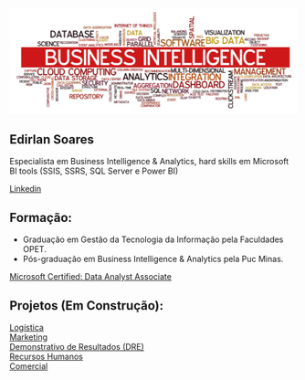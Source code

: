 <p align="center">
  <img src="banner.jpeg" >
</p>

## Edirlan Soares
Especialista em Business Intelligence & Analytics, hard skills em Microsoft BI tools (SSIS, SSRS, SQL Server e Power BI)
<div class="badge-base LI-profile-badge" data-locale="pt_BR" data-size="medium" data-theme="light" data-type="VERTICAL" data-vanity="edirlansoares" data-version="v1"><a class="badge-base__link LI-simple-link" href="https://br.linkedin.com/in/edirlansoares?trk=profile-badge"> Linkedin</a></div>

## Formação:
- Graduação em Gestão da Tecnologia da Informação pela Faculdades OPET.
- Pós-graduação em Business Intelligence & Analytics pela Puc Minas.
<div class="badge-base LI-profile-badge" data-locale="pt_BR" data-size="medium" data-theme="light" data-type="VERTICAL" data-vanity="edirlansoares" data-version="v1"><a class="badge-base__link LI-simple-link" href="https://www.credly.com/badges/53407672-0fa1-440e-a6fe-f77eb939b22c?source=linked_in_profile">Microsoft Certified: Data Analyst Associate</a></div> 


## Projetos (Em Construção):

<div class="badge-base LI-profile-badge" data-locale="pt_BR" data-size="medium" data-theme="light" data-type="VERTICAL" data-vanity="edirlansoares" data-version="v1"><a class="badge-base__link LI-simple-link" href="https://app.powerbi.com/view?r=eyJrIjoiNDc0N2Y3YzQtNGQyNy00MjNjLWJlNzUtMzhhZTc5ZjAxNzUxIiwidCI6ImJjODAwMGFiLTg2MmUtNGFiYS05MWQ5LTFhNzE5MTdmYzJmYSJ9">Logística</a></div>


<div class="badge-base LI-profile-badge" data-locale="pt_BR" data-size="medium" data-theme="light" data-type="VERTICAL" data-vanity="edirlansoares" data-version="v1"><a class="badge-base__link LI-simple-link" href="https://app.powerbi.com/view?r=eyJrIjoiYWVjNTU4MzctNDNjMS00Y2MyLWI4ZjctNTBhYmJlOTU5MDBlIiwidCI6ImJjODAwMGFiLTg2MmUtNGFiYS05MWQ5LTFhNzE5MTdmYzJmYSJ9"> Marketing</a></div>


<div class="badge-base LI-profile-badge" data-locale="pt_BR" data-size="medium" data-theme="light" data-type="VERTICAL" data-vanity="edirlansoares" data-version="v1"><a class="badge-base__link LI-simple-link" href="https://app.powerbi.com/view?r=eyJrIjoiNGQ1YzRmYjQtZTI0Zi00YWZkLWFhMmQtNjUyNzAwZjJiNWRlIiwidCI6ImJjODAwMGFiLTg2MmUtNGFiYS05MWQ5LTFhNzE5MTdmYzJmYSJ9">Demonstrativo de Resultados (DRE)</a></div>

<div class="badge-base LI-profile-badge" data-locale="pt_BR" data-size="medium" data-theme="light" data-type="VERTICAL" data-vanity="edirlansoares" data-version="v1"><a class="badge-base__link LI-simple-link" href="https://app.powerbi.com/view?r=eyJrIjoiNDQ3ZjNiNDYtNmEzNy00OTU2LWI4NzItMDk0NzkwMTkxMDEwIiwidCI6ImJjODAwMGFiLTg2MmUtNGFiYS05MWQ5LTFhNzE5MTdmYzJmYSJ9">Recursos Humanos</a></div>


<div class="badge-base LI-profile-badge" data-locale="pt_BR" data-size="medium" data-theme="light" data-type="VERTICAL" data-vanity="edirlansoares" data-version="v1"><a class="badge-base__link LI-simple-link" href="https://app.powerbi.com/view?r=eyJrIjoiOWEwMjEwZjEtMzZjNy00YmRiLWFlODktZGFlYWVjNmZkZjI4IiwidCI6ImJjODAwMGFiLTg2MmUtNGFiYS05MWQ5LTFhNzE5MTdmYzJmYSJ9">Comercial</a></div>

















              

